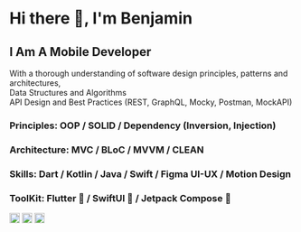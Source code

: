 # Hi there 👋, I'm Benjamin
## I Am A Mobile Developer <br>
With a thorough understanding of software design principles, patterns and architectures, <br>
Data Structures and Algorithms  <br>
API Design and Best Practices (REST, GraphQL, Mocky, Postman, MockAPI) <br>

### Principles: OOP / SOLID / Dependency (Inversion, Injection)
### Architecture: MVC / BLoC / MVVM / CLEAN
### Skills: Dart / Kotlin / Java / Swift / Figma UI-UX / Motion Design
### ToolKit: Flutter 💙 / SwiftUI 🧡 / Jetpack Compose 💚
[<img src='https://cdn.jsdelivr.net/npm/simple-icons@3.0.1/icons/github.svg' alt='github' height='18'>](https://github.com/proqrammer)    [<img src='https://cdn.jsdelivr.net/npm/simple-icons@3.0.1/icons/twitter.svg' alt='twitter' height='18'>](https://twitter.com/proqrammer)    [<img src='https://cdn.jsdelivr.net/npm/simple-icons@3.0.1/icons/icloud.svg' alt='website' height='18'>](https://proqrammer.tech)  
